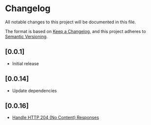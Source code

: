 # Changelog

All notable changes to this project will be documented in this file.

The format is based on [Keep a Changelog](https://keepachangelog.com/en/1.0.0/),
and this project adheres to [Semantic Versioning](https://semver.org/spec/v2.0.0.html).

## [0.0.1]

- Initial release

## [0.0.14]

- Update dependencies

## [0.0.16]

- [Handle HTTP 204 (No Content) Responses](https://github.com/zhengcan/apisdk-rs/issues/5)
